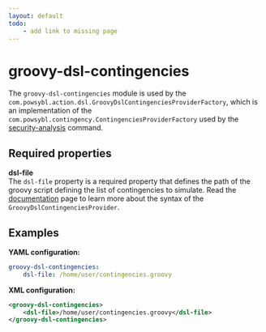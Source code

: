 ```yaml
---
layout: default
todo:
    - add link to missing page
---
```


# groovy-dsl-contingencies
The `groovy-dsl-contingencies` module is used by the `com.powsybl.action.dsl.GroovyDslContingenciesProviderFactory`, which is an implementation of the `com.powsybl.contingency.ContingenciesProviderFactory` used by the [security-analysis](../itools/security-analysis.md) command.

## Required properties

**dsl-file**  
The `dsl-file` property is a required property that defines the path of the groovy script defining the list of contingencies to simulate. Read the [documentation](../../simulation/securityanalysis/contingency-dsl.md) page to learn more about the syntax of the `GroovyDslContingenciesProvider`.

## Examples

**YAML configuration:**
```yaml
groovy-dsl-contingencies:
    dsl-file: /home/user/contingencies.groovy
```

**XML configuration:**
```xml
<groovy-dsl-contingencies>
    <dsl-file>/home/user/contingencies.groovy</dsl-file>
</groovy-dsl-contingencies>
```
